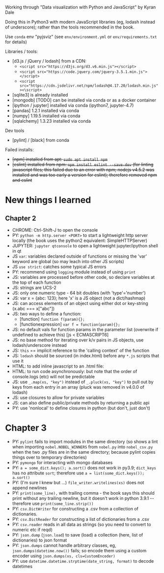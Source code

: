 Working through "Data visualization with Python and JavaScript" by Kyran Dale

Doing this in Python3 with modern JavaScript libraries (eg, lodash instead of
underscore); rather than the tools recommended in the book.

Use `conda` env "pyjsviz" (see `env/environment.yml` or `env/requirements.txt`
for details)

Libraries / tools:

- [d3.js / jQuery / lodash] from a CDN:
    - `<script src="https://d3js.org/d3.v6.min.js"></script>`
    - `<script src="https://code.jquery.com/jquery-3.5.1.min.js"></script>`
    - `<script src="https://cdn.jsdelivr.net/npm/lodash@4.17.20/lodash.min.js"><\script>`
- [sqlite3] is already installed
- [mongodb] [TODO] can be installed via conda or as a docker container
- [ipython / jupyter] installed via conda (ipython7, jupyter-4.7)
- [pandas] 1.2.1 installed via conda
- [numpy] 1.19.5 installed via conda
- [sqlalchemy] 1.3.23 installed via conda

Dev tools

- [pylint] / [black] from conda

Failed installs:
- ~~[npm] installed from apt: `sudo apt install npm`~~
- ~~[eslint] installed from npm: `npm install eslint --save-dev` (for linting
  javascript files; this failed due to an error with npm; nodejs v4.5.2 was
  installed and was too early a version for eslint); therefore removed npm and
  eslint~~

# New things I learned

## Chapter 2

- CHROME: Ctrl-Shift-J to open the console
- PY: `python -m http.server <PORT>` to start a lightweight http server locally
  (the book uses the python2 equivalent: SimpleHTTPServer)
- JUPYTER: `jupyter qtconsole` to open a lightweight jupyter/ipython shell in
  qt
- JS `var`: variables declared outside of functions or missing the 'var'
  keyword are global (so may leach into other JS scripts)
- JS `use strict`: catches some typical JS errors
- PY: recommend using `logging` module instead of using `print`
- JS: variables are processed before other code, so declare variables at the
  top of each function
- JS: strings are UCS-2
- JS: only one numeric type - 64 bit doubles (with 'type'='number')
- JS: var x = {abc: 123}; here 'x' is a JS object (not a dict/hashmap)
- JS: can access elements of an object using either dot or key-string (x.abc
  === x["abc"])
- JS: two ways to define a function:
    - [function]  `function f(param){};`
    - [functionexpression]  `var f = function(param){};`
- JS: no default vals for function params in the parameter list (overwrite if
  undefined to achieve this) [js < ECMASCRIPT6]
- JS: no base method for iterating over k/v pairs in JS objects, use
  lodash/underscore instead
- JS: `this` == implicit reference to the 'calling context' of the function
- JS: `lodash` should be sourced (in index.html) before any `*.js` scripts that
  use it
- HTML: to add inline javascript to an .html file: <script>some_javascript;</script>
- HTML: to run code asynchronously: <script type="XYZ" src="some/path" async></script>
   but note that the order of console.logs (etc) will not be predictable
- JS: use `_.map(xs, "key")` instead of `_.pluck(xs, "key")` to pull out by
  keys from each entry in an array (pluck was removed in v4.0.0 of lodash)
- JS: use closures to allow for private variables
- JS: can also define public/private methods by returning a public api
- PY: use 'nonlocal' to define closures in python (but don't, just don't)

# Chapter 3

- PY: `pylint` fails to import modules in the same directory (so shows a lint
  when importing `nobel.NOBEL_WINNERS` from `nobel.py` into `nobel_csv.py` when
  the two .py files are in the same directory; because pylint copies things
  over to temporary directories)
- PY: `pymongo` for interacting with mongo databases
- PY: `a = some_dict.keys(); a.sort()` does not work in py3.9; `dict_keys` has
  no attribute `sort`; therefore use `a = list(some_dict.keys()); a.sort()`
- PY: (I'm sure I knew but ...) `file_writer.writelines(xs)` does not append
  newlines
- PY: `print(some_line),` with trailing comma - the book says this should print
  without any trailing newline, but it doesn't work in python 3.9.1 --
  therefore use `print(some_line.strip())`
- PY: `csv.DictWriter` for constructing a .csv from a collection of
  dictionaries.
- PY: `csv.DictReader` for constructing a list of dictionaries from a .csv
- PY: `csv.reader` reads in all data as strings (so you need to convert to
  numeric etc if reqd)
- PY: `json.dump` (`json.load`) to save (load) a collection (here, list of
  dictionaries) to json format
- PY: `json.dumps` cannot handle arbitrary classes, eg,
  `json.dumps(datetime.now())` fails; so encode them using a custom encoder
  using `json.dumps(xs, cls=CustomEncoder)`
- PY: use `datetime.datetime.strptime(date_string, format)` to decode datetimes
